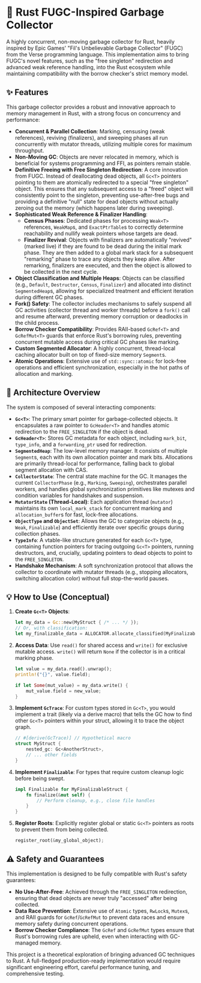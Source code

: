 # 🦀 Rust FUGC-Inspired Garbage Collector

A highly concurrent, non-moving garbage collector for Rust, heavily inspired by Epic Games' "Fil's Unbelievable Garbage Collector" (FUGC) from the Verse programming language. This implementation aims to bring FUGC's novel features, such as the "free singleton" redirection and advanced weak reference handling, into the Rust ecosystem while maintaining compatibility with the borrow checker's strict memory model.

## ✨ Features

This garbage collector provides a robust and innovative approach to memory management in Rust, with a strong focus on concurrency and performance:

- **Concurrent & Parallel Collection**: Marking, censusing (weak references), reviving (finalizers), and sweeping phases all run concurrently with mutator threads, utilizing multiple cores for maximum throughput.
- **Non-Moving GC**: Objects are never relocated in memory, which is beneficial for systems programming and FFI, as pointers remain stable.
- **Definitive Freeing with Free Singleton Redirection**: A core innovation from FUGC. Instead of deallocating dead objects, all `Gc<T>` pointers pointing to them are atomically redirected to a special "free singleton" object. This ensures that any subsequent access to a "freed" object will consistently point to the singleton, preventing use-after-free bugs and providing a definitive "null" state for dead objects without actually zeroing out the memory (which happens later during sweeping).
- **Sophisticated Weak Reference & Finalizer Handling**:
  - **Census Phases**: Dedicated phases for processing `Weak<T>` references, `WeakMap`s, and `ExactPtrTable`s to correctly determine reachability and nullify weak pointers whose targets are dead.
  - **Finalizer Revival**: Objects with finalizers are automatically "revived" (marked live) if they are found to be dead during the initial mark phase. They are then added to a global mark stack for a subsequent "remarking" phase to trace any objects they keep alive. After remarking, finalizers are executed, and then the object is allowed to be collected in the next cycle.
- **Object Classification and Multiple Heaps**: Objects can be classified (e.g., `Default`, `Destructor`, `Census`, `Finalizer`) and allocated into distinct `SegmentedHeap`s, allowing for specialized treatment and efficient iteration during different GC phases.
- **Fork() Safety**: The collector includes mechanisms to safely suspend all GC activities (collector thread and worker threads) before a `fork()` call and resume afterward, preventing memory corruption or deadlocks in the child process.
- **Borrow Checker Compatibility**: Provides RAII-based `GcRef<T>` and `GcRefMut<T>` guards that enforce Rust's borrowing rules, preventing concurrent mutable access during critical GC phases like marking.
- **Custom Segmented Allocator**: A highly concurrent, thread-local caching allocator built on top of fixed-size memory `Segment`s.
- **Atomic Operations**: Extensive use of `std::sync::atomic` for lock-free operations and efficient synchronization, especially in the hot paths of allocation and marking.

## 📐 Architecture Overview

The system is composed of several interacting components:

- **`Gc<T>`**: The primary smart pointer for garbage-collected objects. It encapsulates a raw pointer to `GcHeader<T>` and handles atomic redirection to the `FREE_SINGLETON` if the object is dead.
- **`GcHeader<T>`**: Stores GC metadata for each object, including `mark_bit`, `type_info`, and a `forwarding_ptr` used for redirection.
- **`SegmentedHeap`**: The low-level memory manager. It consists of multiple `Segment`s, each with its own allocation pointer and mark bits. Allocations are primarily thread-local for performance, falling back to global segment allocation with CAS.
- **`CollectorState`**: The central state machine for the GC. It manages the current `CollectorPhase` (e.g., `Marking`, `Sweeping`), orchestrates parallel workers, and handles global synchronization primitives like mutexes and condition variables for handshakes and suspension.
- **`MutatorState` (Thread-Local)**: Each application thread (`mutator`) maintains its own `local_mark_stack` for concurrent marking and `allocation_buffer`s for fast, lock-free allocations.
- **`ObjectType` and `ObjectSet`**: Allows the GC to categorize objects (e.g., `Weak`, `Finalizable`) and efficiently iterate over specific groups during collection phases.
- **`TypeInfo`**: A vtable-like structure generated for each `Gc<T>` type, containing function pointers for tracing outgoing `Gc<T>` pointers, running destructors, and, crucially, updating pointers to dead objects to point to the `FREE_SINGLETON`.
- **Handshake Mechanism**: A soft synchronization protocol that allows the collector to coordinate with mutator threads (e.g., stopping allocators, switching allocation color) without full stop-the-world pauses.

## 💡 How to Use (Conceptual)

1.  **Create `Gc<T>` Objects**:
    ```rust
    let my_data = Gc::new(MyStruct { /* ... */ });
    // Or, with classification:
    let my_finalizable_data = ALLOCATOR.allocate_classified(MyFinalizableStruct { /* ... */ }, ObjectClass::Finalizer);
    ```
2.  **Access Data**: Use `read()` for shared access and `write()` for exclusive mutable access. `write()` will return `None` if the collector is in a critical marking phase.

    ```rust
    let value = my_data.read().unwrap();
    println!("{}", value.field);

    if let Some(mut_value) = my_data.write() {
        mut_value.field = new_value;
    }
    ```

3.  **Implement `GcTrace`**: For custom types stored in `Gc<T>`, you would implement a trait (likely via a derive macro) that tells the GC how to find other `Gc<T>` pointers within your struct, allowing it to trace the object graph.
    ```rust
    // #[derive(GcTrace)] // Hypothetical macro
    struct MyStruct {
        nested_gc: Gc<AnotherStruct>,
        // ... other fields
    }
    ```
4.  **Implement `Finalizable`**: For types that require custom cleanup logic before being swept.
    ```rust
    impl Finalizable for MyFinalizableStruct {
        fn finalize(&mut self) {
            // Perform cleanup, e.g., close file handles
        }
    }
    ```
5.  **Register Roots**: Explicitly register global or static `Gc<T>` pointers as roots to prevent them from being collected.
    ```rust
    register_root(&my_global_object);
    ```

## ⚠️ Safety and Guarantees

This implementation is designed to be fully compatible with Rust's safety guarantees:

- **No Use-After-Free**: Achieved through the `FREE_SINGLETON` redirection, ensuring that dead objects are never truly "accessed" after being collected.
- **Data Race Prevention**: Extensive use of `Atomic` types, `RwLock`s, `Mutex`s, and RAII guards for `GcRef`/`GcRefMut` to prevent data races and ensure memory safety during concurrent operations.
- **Borrow Checker Compliance**: The `GcRef` and `GcRefMut` types ensure that Rust's borrowing rules are upheld, even when interacting with GC-managed memory.

This project is a theoretical exploration of bringing advanced GC techniques to Rust. A full-fledged production-ready implementation would require significant engineering effort, careful performance tuning, and comprehensive testing.
